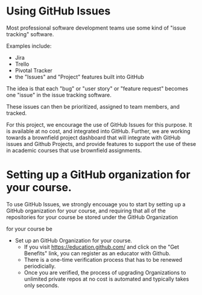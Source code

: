 # Using GitHub Issues

Most professional software development teams use some kind of "issue tracking" software.

Examples include:
* Jira
* Trello
* Pivotal Tracker 
* the "Issues" and "Project" features built into GitHub

The idea is that each "bug" or "user story" or "feature request" becomes one "issue" in the issue tracking software.   

These issues can then be prioritized, assigned to team members, and tracked.

For this project, we encourage the use of GitHub Issues for this purpose.   It is available at no cost, and integrated into GitHub. Further, we 
are working towards a brownfield project dashboard that will integrate with GitHub issues and Github Projects, and provide features to support 
the use of these in academic courses that use brownfield assignments.

# Setting up a GitHub organization for your course.

To use GitHub Issues, we strongly encouage you to start by setting up a GitHub organization for your course, and requiring that all of 
the repositories for your course be stored under the GitHub Organization

for your course be 
* Set up an GitHub Organization for your course.
  * If you visit <https://education.github.com/> and click on the "Get Benefits" link, you can register as an educator with Github.
  * There is a one-time verification process that has to be renewed periodicially.
  * Once you are verified, the process of  upgrading Organizations to unlimited private repos at no cost is automated and typically takes
    only seconds.
    

